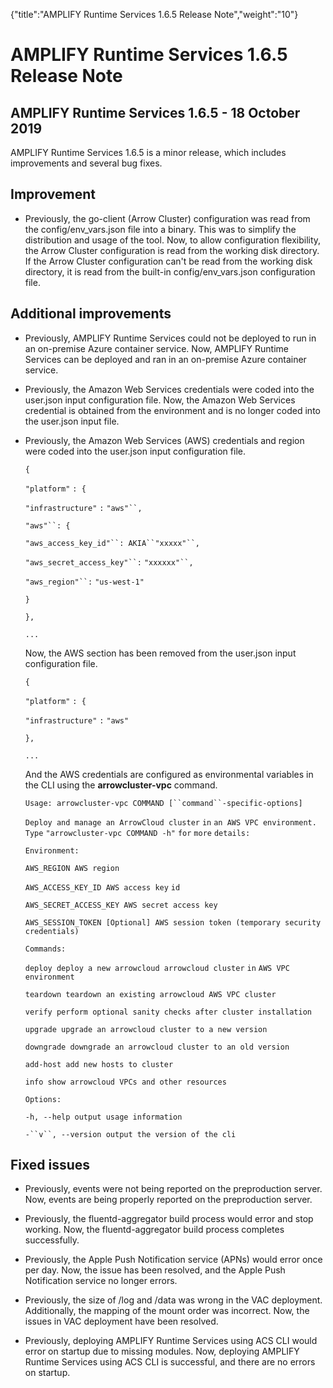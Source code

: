 {"title":"AMPLIFY Runtime Services 1.6.5 Release Note","weight":"10"} 

# AMPLIFY Runtime Services 1.6.5 Release Note

## AMPLIFY Runtime Services 1.6.5 - 18 October 2019

AMPLIFY Runtime Services 1.6.5 is a minor release, which includes improvements and several bug fixes.

## Improvement

*   Previously, the go-client (Arrow Cluster) configuration was read from the config/env\_vars.json file into a binary. This was to simplify the distribution and usage of the tool. Now, to allow configuration flexibility, the Arrow Cluster configuration is read from the working disk directory. If the Arrow Cluster configuration can't be read from the working disk directory, it is read from the built-in config/env\_vars.json configuration file.
    

## Additional improvements

*   Previously, AMPLIFY Runtime Services could not be deployed to run in an on-premise Azure container service. Now, AMPLIFY Runtime Services can be deployed and ran in an on-premise Azure container service.
    
*   Previously, the Amazon Web Services credentials were coded into the user.json input configuration file. Now, the Amazon Web Services credential is obtained from the environment and is no longer coded into the user.json input file.
    
*   Previously, the Amazon Web Services (AWS) credentials and region were coded into the user.json input configuration file.
    
    `{`
    
    `"platform"` `: {`
    
    `"infrastructure"` `:` `"aws"``,`
    
    `"aws"``: {`
    
    `"aws_access_key_id"``: AKIA``"xxxxx"``,`
    
    `"aws_secret_access_key"``:` `"xxxxxx"``,`
    
    `"aws_region"``:` `"us-west-1"`
    
    `}`
    
    `},`
    
    `...`
    
    Now, the AWS section has been removed from the user.json input configuration file.
    
    `{`
    
    `"platform"` `: {`
    
    `"infrastructure"` `:` `"aws"`
    
    `},`
    
    `...`
    
    And the AWS credentials are configured as environmental variables in the CLI using the **arrowcluster-vpc** command.
    
    `Usage: arrowcluster-vpc COMMAND [``command``-specific-options]`
    
    `Deploy and manage an ArrowCloud cluster` `in` `an AWS VPC environment. Type` `"arrowcluster-vpc COMMAND -h"`  `for`  `more` `details:`
    
    `Environment:`
    
    `AWS_REGION AWS region`
    
    `AWS_ACCESS_KEY_ID AWS access key` `id`
    
    `AWS_SECRET_ACCESS_KEY AWS secret access key`
    
    `AWS_SESSION_TOKEN [Optional] AWS session token (temporary security credentials)`
    
    `Commands:`
    
    `deploy deploy a new arrowcloud arrowcloud cluster` `in` `AWS VPC environment`
    
    `teardown teardown an existing arrowcloud AWS VPC cluster`
    
    `verify perform optional sanity checks after cluster installation`
    
    `upgrade upgrade an arrowcloud cluster to a new version`
    
    `downgrade downgrade an arrowcloud cluster to an old version`
    
    `add-host add new hosts to cluster`
    
    `info show arrowcloud VPCs and other resources`
    
    `Options:`
    
    `-h, --help output usage information`
    
    `-``v``, --version output the version of the cli`
    

## Fixed issues

*   Previously, events were not being reported on the preproduction server. Now, events are being properly reported on the preproduction server.
    
*   Previously, the fluentd-aggregator build process would error and stop working. Now, the fluentd-aggregator build process completes successfully.
    
*   Previously, the Apple Push Notification service (APNs) would error once per day. Now, the issue has been resolved, and the Apple Push Notification service no longer errors.
    
*   Previously, the size of /log and /data was wrong in the VAC deployment. Additionally, the mapping of the mount order was incorrect. Now, the issues in VAC deployment have been resolved.
    
*   Previously, deploying AMPLIFY Runtime Services using ACS CLI would error on startup due to missing modules. Now, deploying AMPLIFY Runtime Services using ACS CLI is successful, and there are no errors on startup.